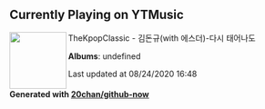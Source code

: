 ## Currently Playing on YTMusic

[<img align="left" width="100" src="https://i.ytimg.com/vi/5EmCp6bNd-A/sddefault.jpg?sqp=-oaymwEWCJADEOEBIAQqCghqEJQEGHgg6AJIWg&rs">](https://music.youtube.com/channel/UCsopbWWjl9znTnf3grvuG7g)

TheKpopClassic - 김돈규(with 에스더)-다시 태어나도

**Albums**: undefined

Last updated at 08/24/2020 16:48

#### Generated with [20chan/github-now](https://github.com/20chan/github-now)


<!--
**20chan/20chan** is a ✨ _special_ ✨ repository because its `README.md` (this file) appears on your GitHub profile.

Here are some ideas to get you started:

- 🔭 I’m currently working on ...
- 🌱 I’m currently learning ...
- 👯 I’m looking to collaborate on ...
- 🤔 I’m looking for help with ...
- 💬 Ask me about ...
- 📫 How to reach me: ...
- 😄 Pronouns: ...
- ⚡ Fun fact: ...
-->
